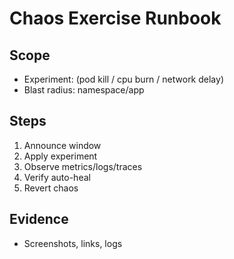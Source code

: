 # Chaos Exercise Runbook

## Scope
- Experiment: (pod kill / cpu burn / network delay)
- Blast radius: namespace/app

## Steps
1) Announce window
2) Apply experiment
3) Observe metrics/logs/traces
4) Verify auto-heal
5) Revert chaos

## Evidence
- Screenshots, links, logs
